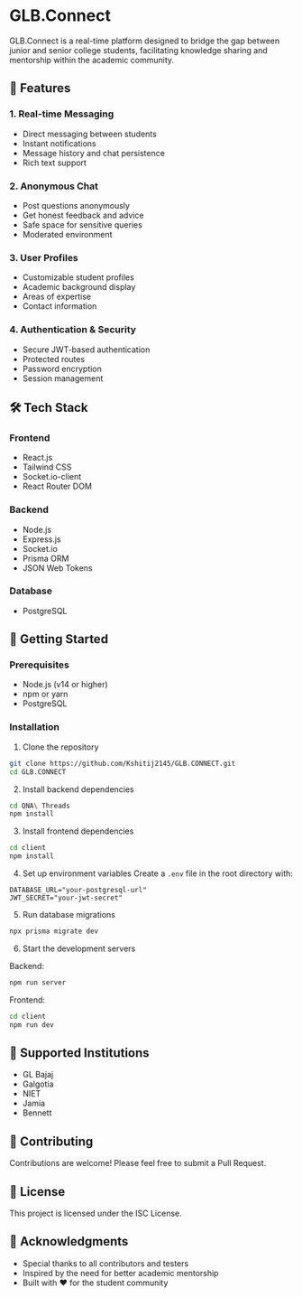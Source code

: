 # GLB.Connect

GLB.Connect is a real-time platform designed to bridge the gap between junior and senior college students, facilitating knowledge sharing and mentorship within the academic community.

## 🌟 Features

### 1. Real-time Messaging
- Direct messaging between students
- Instant notifications
- Message history and chat persistence
- Rich text support

### 2. Anonymous Chat
- Post questions anonymously
- Get honest feedback and advice
- Safe space for sensitive queries
- Moderated environment

### 3. User Profiles
- Customizable student profiles
- Academic background display
- Areas of expertise
- Contact information

### 4. Authentication & Security
- Secure JWT-based authentication
- Protected routes
- Password encryption
- Session management

## 🛠️ Tech Stack

### Frontend
- React.js
- Tailwind CSS
- Socket.io-client
- React Router DOM

### Backend
- Node.js
- Express.js
- Socket.io
- Prisma ORM
- JSON Web Tokens

### Database
- PostgreSQL

## 🚀 Getting Started

### Prerequisites
- Node.js (v14 or higher)
- npm or yarn
- PostgreSQL

### Installation

1. Clone the repository
```bash
git clone https://github.com/Kshitij2145/GLB.CONNECT.git
cd GLB.CONNECT
```

2. Install backend dependencies
```bash
cd QNA\ Threads
npm install
```

3. Install frontend dependencies
```bash
cd client
npm install
```

4. Set up environment variables
Create a `.env` file in the root directory with:
```env
DATABASE_URL="your-postgresql-url"
JWT_SECRET="your-jwt-secret"
```

5. Run database migrations
```bash
npx prisma migrate dev
```

6. Start the development servers

Backend:
```bash
npm run server
```

Frontend:
```bash
cd client
npm run dev
```

## 🏫 Supported Institutions
- GL Bajaj
- Galgotia
- NIET
- Jamia
- Bennett

## 🤝 Contributing
Contributions are welcome! Please feel free to submit a Pull Request.

## 📝 License
This project is licensed under the ISC License.


## 🙏 Acknowledgments
- Special thanks to all contributors and testers
- Inspired by the need for better academic mentorship
- Built with ❤️ for the student community 
